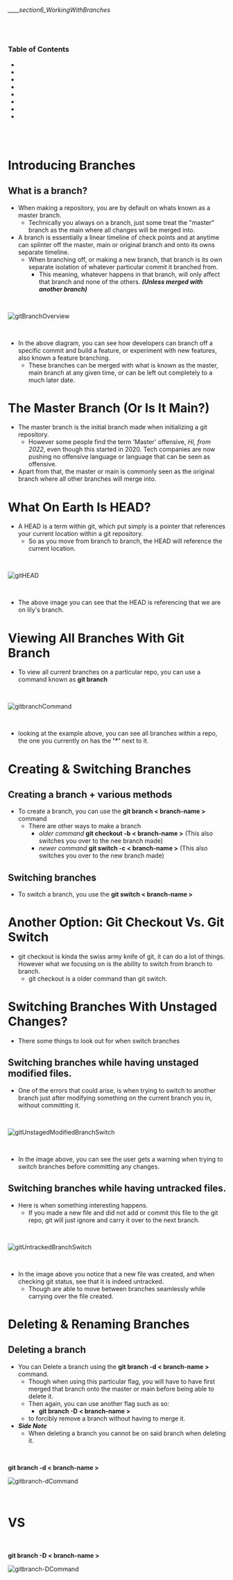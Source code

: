 ###### ____section6_WorkingWithBranches

<br>

<!-- Table of Contents -->

### Table of Contents
- [](#)
- [](#)
- [](#)
- [](#)
- [](#)
- [](#)
- [](#)
- [](#)

<br>
<br>

# Introducing Branches
## What is a branch?
* When making a repository, you are by default on whats known as a master branch. 
    * Technically you always on a branch, just some treat the "master" branch as the main where all changes will be merged into.
* A branch is essentially a linear timeline of check points and at anytime can splinter off the master, main or original branch and onto its owns separate timeline.
    * When branching off, or making a new branch, that branch is its own separate isolation of whatever particular commit it branched from.
        * This meaning, whatever happens in that branch, will only affect that branch and none of the others. **_(Unless merged with another branch)_**

<br>

![gitBranchOverview](./src/gitBranchOverview.png 'An visual example of what git branching would look like')

<br>

* In the above diagram, you can see how developers can branch off a specific commit and build a feature, or experiment with new features, also known a feature branching.
    * These branches can be merged with what is known as the master, main branch at any given time, or can be left out completely to a much later date.

# The Master Branch (Or Is It Main?)
* The master branch is the initial branch made when initializing a git repository.
    * However some people find the term 'Master' offensive, _Hi, from 2022_, even though this started in 2020. Tech companies are now pushing no offensive language or language that can be seen as offensive.
* Apart from that, the master or main is commonly seen as the original branch where all other branches will merge into.

# What On Earth Is HEAD?
* A HEAD is a term within git, which put simply is a pointer that references your current location within a git repository.
    * So as you move from branch to branch, the HEAD will reference the current location.

<br>

![gitHEAD](./src/gitHEAD.png 'An example of git HEAD pointer')

<br>

* The above image you can see that the HEAD is referencing that we are on lily's branch.

# Viewing All Branches With Git Branch
* To view all current branches on a particular repo, you can use a command known as **git branch**

<br>

![gitbranchCommand](./src/gitbranchCommand.png 'An example of the git branch command')

<br>

* looking at the example above, you can see all branches within a repo, the one you currently on has the **'*'** next to it.

# Creating & Switching Branches
## Creating a branch + various methods
* To create a branch, you can use the **git branch < branch-name >** command
    * There are other ways to make a branch
        * _older command_ **git checkout -b < branch-name >** (This also switches you over to the nee branch made)
        * _newer command_ **git switch -c < branch-name >** (This also switches you over to the new branch made)

## Switching branches
* To switch a branch, you use the **git switch < branch-name >**

# Another Option: Git Checkout Vs. Git Switch
* git checkout is kinda the swiss army knife of git, it can do a lot of things. However what we focusing on is the ability to switch from branch to branch.
    * git checkout is a older command than git switch.

# Switching Branches With Unstaged Changes?
* There some things to look out for when switch branches

## Switching branches while having unstaged modified files.
* One of the errors that could arise, is when trying to switch to another branch just after modifying something on the current branch you in, without committing it.

<br>

![gitUnstagedModifiedBranchSwitch](./src/gitUnstagedModifiedBranchSwitchErr.png 'An example of when trying to branch switch with an unstaged modified version of a file')

<br>

* In the image above, you can see the user gets a warning when trying to switch branches before committing any changes.

## Switching branches while having untracked files.
* Here is when something interesting happens. 
    * If you made a new file and did not add or commit this file to the git repo, git will just ignore and carry it over to the next branch.

<br>

![gitUntrackedBranchSwitch](./src/gitUntrackedBranchSwitch.png 'An example of when switching a branch while have an untracked file within the git repo')

<br>

* In the image above you notice that a new file was created, and when checking git status, see that it is indeed untracked.
    * Though are able to move between branches seamlessly while carrying over the file created.

# Deleting & Renaming Branches
## Deleting a branch
* You can Delete a branch using the **git branch -d < branch-name >** command.
    * Though when using this particular flag, you will have to have first merged that branch onto the master or main before being able to delete it.
    * Then again, you can use another flag such as so:
        * **git branch -D < branch-name >** 
    * to forcibly remove a branch without having to merge it.
* **_Side Note_** 
    * When deleting a branch you cannot be on said branch when deleting it.

<br>

**git branch -d < branch-name >**

![gitbranch-dCommand](./src/gitbranch-dCommand.png 'An example of deleting a git branch with the flag -d')

<br>

# VS

<br>

**git branch -D < branch-name >**

![gitbranch-DCommand](./src/gitbranch-DCommand.png 'An example of deleting a git branch with the flag -D')

<br>
